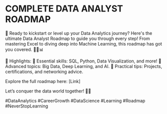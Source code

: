# COMPLETE DATA ANALYST ROADMAP
🚀 Ready to kickstart or level up your Data Analytics journey? Here's the ultimate Data Analyst Roadmap to guide you through every step! From mastering Excel to diving deep into Machine Learning, this roadmap has got you covered. 🧑‍💻📊

🎯 Highlights: 
🔸 Essential skills: SQL, Python, Data Visualization, and more! 
🔸 Advanced topics: Big Data, Deep Learning, and AI. 
🔸 Practical tips: Projects, certifications, and networking advice.

Explore the full roadmap here: [Link]

Let’s conquer the data world together! 💪✨

#DataAnalytics #CareerGrowth #DataScience #Learning #Roadmap #NeverStopLearning
